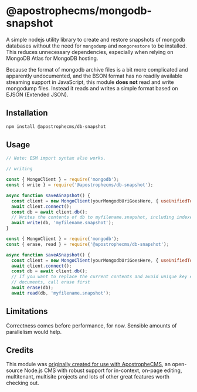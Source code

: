 # @apostrophecms/mongodb-snapshot

A simple nodejs utility library to create and restore snapshots of mongodb databases without the need for `mongodump` and `mongorestore` to be installed. This reduces unnecessary dependencies, especially when relying on MongoDB Atlas for MongoDB hosting.

Because the format of mongodb archive files is a bit more complicated and apparently undocumented, and the BSON format has no readily available streaming support in JavaScript, this module **does not** read and write mongodump files. Instead it reads and writes a simple format based on EJSON (Extended JSON).

## Installation
```bash
npm install @apostrophecms/db-snapshot
```

## Usage

```javascript
// Note: ESM import syntax also works.

// writing

const { MongoClient } = require('mongodb');
const { write } = require('@apostrophecms/db-snapshot');

async function saveASnapshot() {
  const client = new MongoClient(yourMongodbUriGoesHere, { useUnifiedTopology: true });
  await client.connect();
  const db = await client.db();
  // Writes the contents of db to myfilename.snapshot, including indexes
  await write(db, 'myfilename.snapshot');
}
```

```javascript
const { MongoClient } = require('mongodb');
const { erase, read } = require('@apostrophecms/db-snapshot');

async function saveASnapshot() {
  const client = new MongoClient(yourMongodbUriGoesHere, { useUnifiedTopology: true });
  await client.connect();
  const db = await client.db();
  // If you want to replace the current contents and avoid unique key errors and/or duplicate
  // documents, call erase first
  await erase(db);
  await read(db, 'myfilename.snapshot');
```

## Limitations

Correctness comes before performance, for now. Sensible amounts of parallelism would help.

## Credits

This module was [originally created for use with ApostropheCMS](https://apostrophecms.com), an open-source Node.js CMS with robust support for in-context, on-page editing, multitenant, multisite projects and lots of other great features worth checking out.
